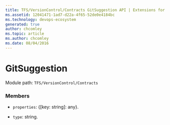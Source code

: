 ```yaml
---
title: TFS/VersionControl/Contracts GitSuggestion API | Extensions for Azure DevOps Services
ms.assetid: 12041471-1ad7-d22a-4f65-52de0e4184bc
ms.technology: devops-ecosystem
generated: true
author: chcomley
ms.topic: article
ms.author: chcomley
ms.date: 08/04/2016
---
```


# GitSuggestion

Module path: `TFS/VersionControl/Contracts`

### Members

* `properties`: {[key: string]: any}.

* `type`: string.
